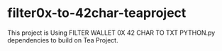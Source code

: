 # filter0x-to-42char-teaproject
This project is Using FILTER WALLET 0X 42 CHAR TO TXT PYTHON.py dependencies to build on Tea Project.
